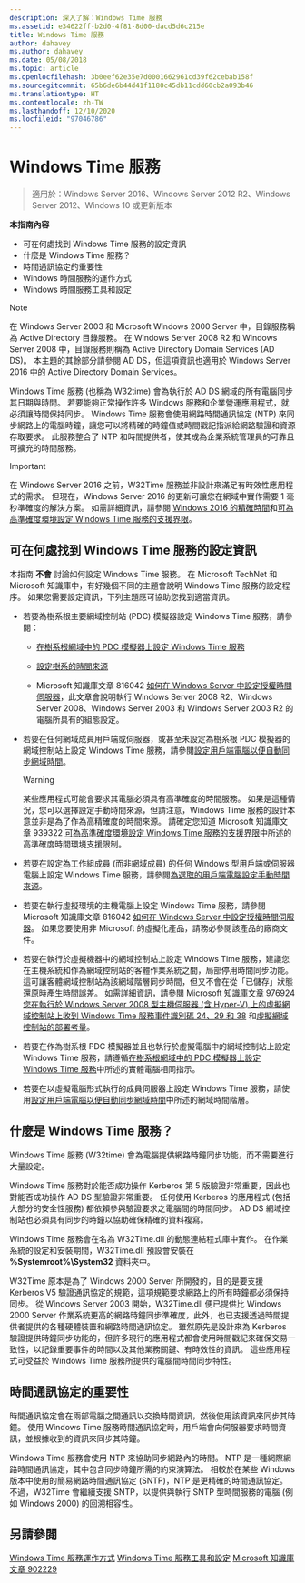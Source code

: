 ```yaml
---
description: 深入了解：Windows Time 服務
ms.assetid: e34622ff-b2d0-4f81-8d00-dacd5d6c215e
title: Windows Time 服務
author: dahavey
ms.author: dahavey
ms.date: 05/08/2018
ms.topic: article
ms.openlocfilehash: 3b0eef62e35e7d0001662961cd39f62cebab158f
ms.sourcegitcommit: 65b6de6b44d41f1180c45db11cdd60cb2a093b46
ms.translationtype: HT
ms.contentlocale: zh-TW
ms.lasthandoff: 12/10/2020
ms.locfileid: "97046786"
---
```

# <a name="windows-time-service"></a>Windows Time 服務

>適用於：Windows Server 2016、Windows Server 2012 R2、Windows Server 2012、Windows 10 或更新版本

**本指南內容**

* 可在何處找到 Windows Time 服務的設定資訊
* 什麼是 Windows Time 服務？
* 時間通訊協定的重要性
* Windows 時間服務的運作方式
* Windows 時間服務工具和設定

> [!NOTE]
> 在 Windows Server 2003 和 Microsoft Windows 2000 Server 中，目錄服務稱為 Active Directory 目錄服務。 在 Windows Server 2008 R2 和 Windows Server 2008 中，目錄服務則稱為 Active Directory Domain Services (AD DS)。 本主題的其餘部分請參閱 AD DS，但這項資訊也適用於 Windows Server 2016 中的 Active Directory Domain Services。

Windows Time 服務 (也稱為 W32time) 會為執行於 AD DS 網域的所有電腦同步其日期與時間。 若要能夠正常操作許多 Windows 服務和企業營運應用程式，就必須讓時間保持同步。 Windows Time 服務會使用網路時間通訊協定 (NTP) 來同步網路上的電腦時鐘，讓您可以將精確的時鐘值或時間戳記指派給網路驗證和資源存取要求。 此服務整合了 NTP 和時間提供者，使其成為企業系統管理員的可靠且可擴充的時間服務。

> [!IMPORTANT]
> 在 Windows Server 2016 之前，W32Time 服務並非設計來滿足有時效性應用程式的需求。  但現在，Windows Server 2016 的更新可讓您在網域中實作需要 1 毫秒準確度的解決方案。  如需詳細資訊，請參閱 [Windows 2016 的精確時間](accurate-time.md)和[可為高準確度環境設定 Windows Time 服務的支援界限](support-boundary.md)。

## <a name="where-to-find-windows-time-service-configuration-information"></a><a name="BKMK_Config"></a>可在何處找到 Windows Time 服務的設定資訊
本指南 **不會** 討論如何設定 Windows Time 服務。 在 Microsoft TechNet 和 Microsoft 知識庫中，有好幾個不同的主題會說明 Windows Time 服務的設定程序。 如果您需要設定資訊，下列主題應可協助您找到適當資訊。

-   若要為樹系根主要網域控制站 (PDC) 模擬器設定 Windows Time 服務，請參閱：

    -   [在樹系根網域中的 PDC 模擬器上設定 Windows Time 服務](/previous-versions/windows/it-pro/windows-server-2008-R2-and-2008/cc731191%28v=ws.10%29)

    -   [設定樹系的時間來源](/previous-versions/windows/it-pro/windows-server-2008-r2-and-2008/cc794823%28v%3dws.10%29)

    -   Microsoft 知識庫文章 816042 [如何在 Windows Server 中設定授權時間伺服器](https://go.microsoft.com/fwlink/?LinkID=60402)，此文章會說明執行 Windows Server 2008 R2、Windows Server 2008、Windows Server 2003 和 Windows Server 2003 R2 的電腦所具有的組態設定。

-   若要在任何網域成員用戶端或伺服器，或甚至未設定為樹系根 PDC 模擬器的網域控制站上設定 Windows Time 服務，請參閱[設定用戶端電腦以便自動同步網域時間](/previous-versions/windows/it-pro/windows-server-2008-r2-and-2008/cc816884%28v%3dws.10%29)。

    > [!WARNING]
    > 某些應用程式可能會要求其電腦必須具有高準確度的時間服務。 如果是這種情況，您可以選擇設定手動時間來源，但請注意，Windows Time 服務的設計本意並非是為了作為高精確度的時間來源。 請確定您知道 Microsoft 知識庫文章 939322 [可為高準確度環境設定 Windows Time 服務的支援界限](support-boundary.md)中所述的高準確度時間環境支援限制。

-   若要在設定為工作組成員 (而非網域成員) 的任何 Windows 型用戶端或伺服器電腦上設定 Windows Time 服務，請參閱[為選取的用戶端電腦設定手動時間來源](/previous-versions/windows/it-pro/windows-server-2008-r2-and-2008/cc816656%28v%3dws.10%29)。

-   若要在執行虛擬環境的主機電腦上設定 Windows Time 服務，請參閱 Microsoft 知識庫文章 816042 [如何在 Windows Server 中設定授權時間伺服器](https://go.microsoft.com/fwlink/?LinkID=60402)。 如果您要使用非 Microsoft 的虛擬化產品，請務必參閱該產品的廠商文件。

-   若要在執行於虛擬機器中的網域控制站上設定 Windows Time 服務，建議您在主機系統和作為網域控制站的客體作業系統之間，局部停用時間同步功能。 這可讓客體網域控制站為該網域階層同步時間，但又不會在從「已儲存」狀態還原時產生時間誤差。 如需詳細資訊，請參閱 Microsoft 知識庫文章 976924 [您在執行於 Windows Server 2008 型主機伺服器 (含 Hyper-V) 上的虛擬網域控制站上收到 Windows Time 服務事件識別碼 24、29 和 38](https://go.microsoft.com/fwlink/?LinkID=192236) 和[虛擬網域控制站的部署考量](https://go.microsoft.com/fwlink/?LinkID=192235)。

-   若要在作為樹系根 PDC 模擬器並且也執行於虛擬電腦中的網域控制站上設定 Windows Time 服務，請遵循[在樹系根網域中的 PDC 模擬器上設定 Windows Time 服務](/previous-versions/windows/it-pro/windows-server-2008-R2-and-2008/cc731191%28v=ws.10%29)中所述的實體電腦相同指示。

-   若要在以虛擬電腦形式執行的成員伺服器上設定 Windows Time 服務，請使用[設定用戶端電腦以便自動同步網域時間](/previous-versions/windows/it-pro/windows-server-2008-r2-and-2008/cc816884%28v%3dws.10%29)中所述的網域時間階層。

## <a name="what-is-the-windows-time-service"></a><a name="BKMK_WTS"></a>什麼是 Windows Time 服務？
Windows Time 服務 (W32time) 會為電腦提供網路時鐘同步功能，而不需要進行大量設定。

Windows Time 服務對於能否成功操作 Kerberos 第 5 版驗證非常重要，因此也對能否成功操作 AD DS 型驗證非常重要。 任何使用 Kerberos 的應用程式 (包括大部分的安全性服務) 都依賴參與驗證要求之電腦間的時間同步。 AD DS 網域控制站也必須具有同步的時鐘以協助確保精確的資料複寫。

Windows Time 服務會在名為 W32Time.dll 的動態連結程式庫中實作。 在作業系統的設定和安裝期間，W32Time.dll 預設會安裝在 **%Systemroot%\System32** 資料夾中。

W32Time 原本是為了 Windows 2000 Server 所開發的，目的是要支援 Kerberos V5 驗證通訊協定的規範，這項規範要求網路上的所有時鐘都必須保持同步。 從 Windows Server 2003 開始，W32Time.dll 便已提供比 Windows 2000 Server 作業系統更高的網路時鐘同步準確度，此外，也已支援透過時間提供者提供的各種硬體裝置和網路時間通訊協定。 雖然原先是設計來為 Kerberos 驗證提供時鐘同步功能的，但許多現行的應用程式都會使用時間戳記來確保交易一致性，以記錄重要事件的時間以及其他業務關鍵、有時效性的資訊。 這些應用程式可受益於 Windows Time 服務所提供的電腦間時間同步特性。

## <a name="importance-of-time-protocols"></a><a name="BKMK_TimeProtocols"></a>時間通訊協定的重要性
時間通訊協定會在兩部電腦之間通訊以交換時間資訊，然後使用該資訊來同步其時鐘。 使用 Windows Time 服務時間通訊協定時，用戶端會向伺服器要求時間資訊，並根據收到的資訊來同步其時鐘。

Windows Time 服務會使用 NTP 來協助同步網路內的時間。 NTP 是一種網際網路時間通訊協定，其中包含同步時鐘所需的約束演算法。 相較於在某些 Windows 版本中使用的簡易網路時間通訊協定 (SNTP)，NTP 是更精確的時間通訊協定。不過，W32Time 會繼續支援 SNTP，以提供與執行 SNTP 型時間服務的電腦 (例如 Windows 2000) 的回溯相容性。

## <a name="see-also"></a>另請參閱
[Windows Time 服務運作方式](How-the-Windows-Time-Service-Works.md)
[Windows Time 服務工具和設定](Windows-Time-Service-Tools-and-Settings.md)
[Microsoft 知識庫文章 902229](https://go.microsoft.com/fwlink/?LinkId=186066)
